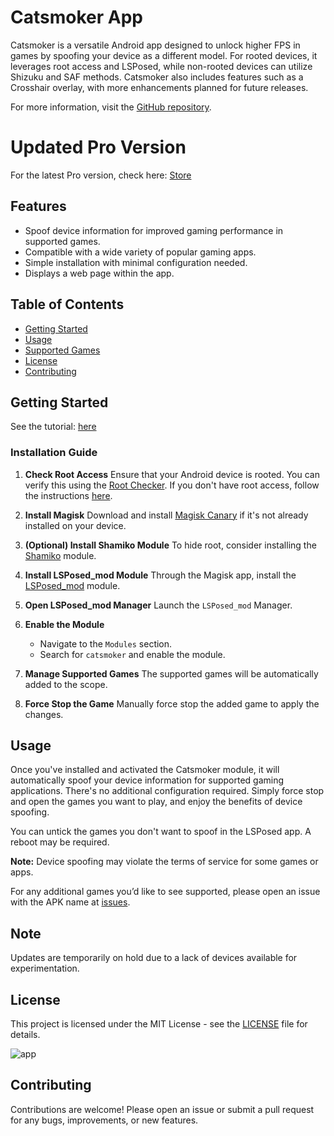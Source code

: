# Catsmoker App

Catsmoker is a versatile Android app designed to unlock higher FPS in games by spoofing your device as a different model. For rooted devices, it leverages root access and LSPosed, while non-rooted devices can utilize Shizuku and SAF methods. Catsmoker also includes features such as a Crosshair overlay, with more enhancements planned for future releases.

For more information, visit the [GitHub repository](https://github.com/Xposed-Modules-Repo/com.app.catsmoker).

# Updated Pro Version

For the latest Pro version, check here: [Store](https://catsmoker.sell.app/product/catsmoker-app?store=catsmoker&quantity=1)

## Features

- Spoof device information for improved gaming performance in supported games.
- Compatible with a wide variety of popular gaming apps.
- Simple installation with minimal configuration needed.
- Displays a web page within the app.

## Table of Contents

- [Getting Started](#getting-started)
- [Usage](#usage)
- [Supported Games](#supported-games)
- [License](#license)
- [Contributing](#contributing)

## Getting Started

See the tutorial: [here](https://youtu.be/Ie0vEiQaQek)

### Installation Guide

1. **Check Root Access**
   Ensure that your Android device is rooted. You can verify this using the [Root Checker](https://play.google.com/store/apps/details?id=com.joeykrim.rootcheck&hl=en). If you don't have root access, follow the instructions [here](https://topjohnwu.github.io/Magisk/).

2. **Install Magisk**
   Download and install [Magisk Canary](https://github.com/topjohnwu/Magisk/releases/tag/canary-27008) if it's not already installed on your device.

3. **(Optional) Install Shamiko Module**
   To hide root, consider installing the [Shamiko](https://github.com/LSPosed/LSPosed.github.io/releases) module.

4. **Install LSPosed_mod Module**
   Through the Magisk app, install the [LSPosed_mod](https://github.com/mywalkb/LSPosed_mod/releases) module.

5. **Open LSPosed_mod Manager**
   Launch the `LSPosed_mod` Manager.

6. **Enable the Module**
   - Navigate to the `Modules` section.
   - Search for `catsmoker` and enable the module.

7. **Manage Supported Games**
   The supported games will be automatically added to the scope.

8. **Force Stop the Game**
   Manually force stop the added game to apply the changes.

## Usage

Once you've installed and activated the Catsmoker module, it will automatically spoof your device information for supported gaming applications. There's no additional configuration required. Simply force stop and open the games you want to play, and enjoy the benefits of device spoofing.

You can untick the games you don't want to spoof in the LSPosed app. A reboot may be required.

**Note:** Device spoofing may violate the terms of service for some games or apps.

For any additional games you’d like to see supported, please open an issue with the APK name at [issues](https://github.com/catsmoker/com.app.catsmoker/issues).

## Note

Updates are temporarily on hold due to a lack of devices available for experimentation.

## License

This project is licensed under the MIT License - see the [LICENSE](LICENSE) file for details.

![app](https://github.com/user-attachments/assets/5f0812d4-5636-434c-8ec0-1dd7fc427015)

## Contributing

Contributions are welcome! Please open an issue or submit a pull request for any bugs, improvements, or new features.
